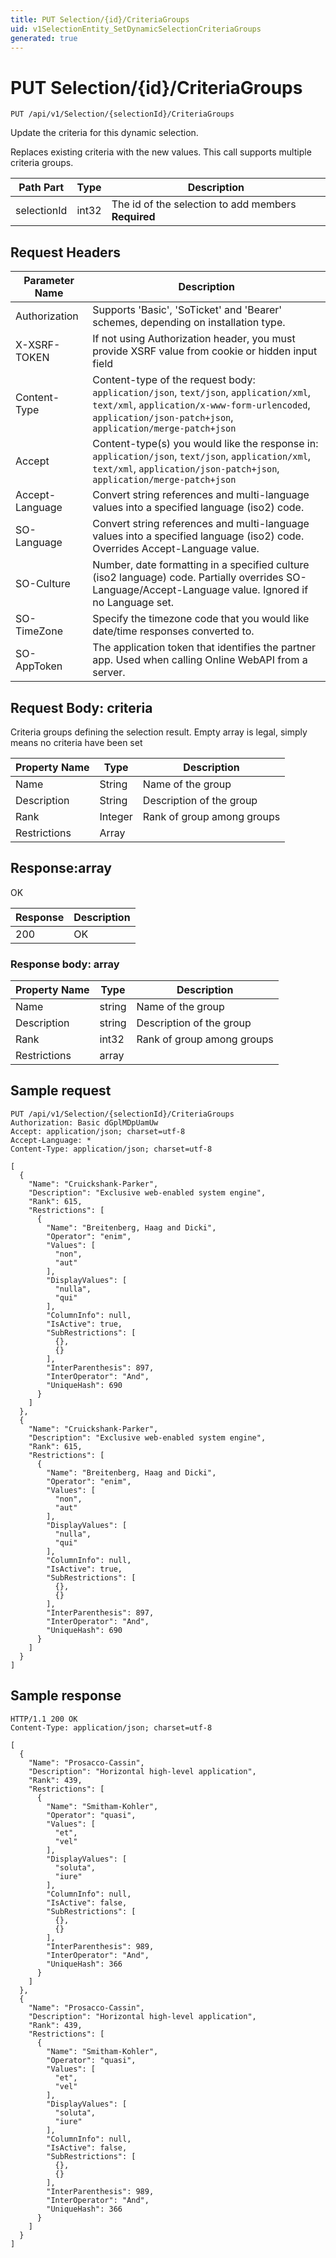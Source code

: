 ```yaml
---
title: PUT Selection/{id}/CriteriaGroups
uid: v1SelectionEntity_SetDynamicSelectionCriteriaGroups
generated: true
---
```


# PUT Selection/{id}/CriteriaGroups

```http
PUT /api/v1/Selection/{selectionId}/CriteriaGroups
```

Update the criteria for this dynamic selection.


Replaces existing criteria with the new values. This call supports multiple criteria groups.





| Path Part | Type | Description |
|-----------|------|-------------|
| selectionId | int32 | The id of the selection to add members **Required** |



## Request Headers

| Parameter Name | Description |
|----------------|-------------|
| Authorization  | Supports 'Basic', 'SoTicket' and 'Bearer' schemes, depending on installation type. |
| X-XSRF-TOKEN   | If not using Authorization header, you must provide XSRF value from cookie or hidden input field |
| Content-Type | Content-type of the request body: `application/json`, `text/json`, `application/xml`, `text/xml`, `application/x-www-form-urlencoded`, `application/json-patch+json`, `application/merge-patch+json` |
| Accept         | Content-type(s) you would like the response in: `application/json`, `text/json`, `application/xml`, `text/xml`, `application/json-patch+json`, `application/merge-patch+json` |
| Accept-Language | Convert string references and multi-language values into a specified language (iso2) code. |
| SO-Language | Convert string references and multi-language values into a specified language (iso2) code. Overrides Accept-Language value. |
| SO-Culture | Number, date formatting in a specified culture (iso2 language) code. Partially overrides SO-Language/Accept-Language value. Ignored if no Language set. |
| SO-TimeZone | Specify the timezone code that you would like date/time responses converted to. |
| SO-AppToken | The application token that identifies the partner app. Used when calling Online WebAPI from a server. |

## Request Body: criteria 

Criteria groups defining the selection result. Empty array is legal, simply means no criteria have been set 

| Property Name | Type |  Description |
|----------------|------|--------------|
| Name | String | Name of the group |
| Description | String | Description of the group |
| Rank | Integer | Rank of group among groups |
| Restrictions | Array |  |

## Response:array

OK

| Response | Description |
|----------------|-------------|
| 200 | OK |

### Response body: array

| Property Name | Type |  Description |
|----------------|------|--------------|
| Name | string | Name of the group |
| Description | string | Description of the group |
| Rank | int32 | Rank of group among groups |
| Restrictions | array |  |

## Sample request

```http!
PUT /api/v1/Selection/{selectionId}/CriteriaGroups
Authorization: Basic dGplMDpUamUw
Accept: application/json; charset=utf-8
Accept-Language: *
Content-Type: application/json; charset=utf-8

[
  {
    "Name": "Cruickshank-Parker",
    "Description": "Exclusive web-enabled system engine",
    "Rank": 615,
    "Restrictions": [
      {
        "Name": "Breitenberg, Haag and Dicki",
        "Operator": "enim",
        "Values": [
          "non",
          "aut"
        ],
        "DisplayValues": [
          "nulla",
          "qui"
        ],
        "ColumnInfo": null,
        "IsActive": true,
        "SubRestrictions": [
          {},
          {}
        ],
        "InterParenthesis": 897,
        "InterOperator": "And",
        "UniqueHash": 690
      }
    ]
  },
  {
    "Name": "Cruickshank-Parker",
    "Description": "Exclusive web-enabled system engine",
    "Rank": 615,
    "Restrictions": [
      {
        "Name": "Breitenberg, Haag and Dicki",
        "Operator": "enim",
        "Values": [
          "non",
          "aut"
        ],
        "DisplayValues": [
          "nulla",
          "qui"
        ],
        "ColumnInfo": null,
        "IsActive": true,
        "SubRestrictions": [
          {},
          {}
        ],
        "InterParenthesis": 897,
        "InterOperator": "And",
        "UniqueHash": 690
      }
    ]
  }
]
```

## Sample response

```http_
HTTP/1.1 200 OK
Content-Type: application/json; charset=utf-8

[
  {
    "Name": "Prosacco-Cassin",
    "Description": "Horizontal high-level application",
    "Rank": 439,
    "Restrictions": [
      {
        "Name": "Smitham-Kohler",
        "Operator": "quasi",
        "Values": [
          "et",
          "vel"
        ],
        "DisplayValues": [
          "soluta",
          "iure"
        ],
        "ColumnInfo": null,
        "IsActive": false,
        "SubRestrictions": [
          {},
          {}
        ],
        "InterParenthesis": 989,
        "InterOperator": "And",
        "UniqueHash": 366
      }
    ]
  },
  {
    "Name": "Prosacco-Cassin",
    "Description": "Horizontal high-level application",
    "Rank": 439,
    "Restrictions": [
      {
        "Name": "Smitham-Kohler",
        "Operator": "quasi",
        "Values": [
          "et",
          "vel"
        ],
        "DisplayValues": [
          "soluta",
          "iure"
        ],
        "ColumnInfo": null,
        "IsActive": false,
        "SubRestrictions": [
          {},
          {}
        ],
        "InterParenthesis": 989,
        "InterOperator": "And",
        "UniqueHash": 366
      }
    ]
  }
]
```